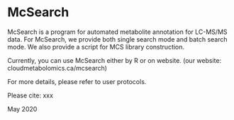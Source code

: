 # McSearch

McSearch is a program for automated metabolite annotation for LC-MS/MS data. For McSearch, we provide both single search mode and batch search mode. We also provide a script for MCS library construction.

Currently, you can use McSearch either by R or on website. (our website: cloudmetabolomics.ca/mcsearch)

For more details, please refer to user protocols.

Please cite: xxx

May 2020
